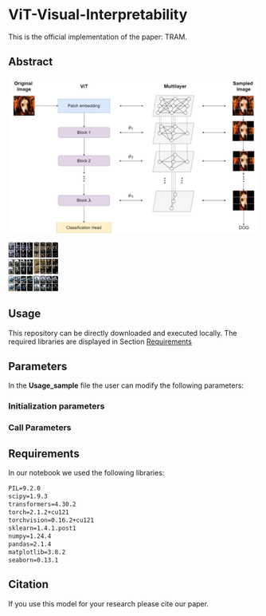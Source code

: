 # ViT-Visual-Interpretability

This is the official implementation of the paper: TRAM.

## Abstract

![Multilayer creation](Readme_imgs/Workflow.png)


<img src="https://github.com/DavideTraini/TRAM/blob/main/Readme_imgs/ImmagineGitHub.png" width="100" height="100">


## Usage

This repository can be directly downloaded and executed locally. The required libraries are displayed in Section [Requirements](#requirements)


## Parameters 
In the **Usage_sample** file the user can modify the following parameters:

### Initialization parameters

### Call Parameters




## Requirements <a name="requirements"></a>

In our notebook we used the following libraries:
```
PIL=9.2.0  
scipy=1.9.3  
transformers=4.30.2  
torch=2.1.2+cu121  
torchvision=0.16.2+cu121  
sklearn=1.4.1.post1  
numpy=1.24.4  
pandas=2.1.4  
matplotlib=3.8.2
seaborn=0.13.1  
```


## Citation

If you use this model for your research please cite our paper.